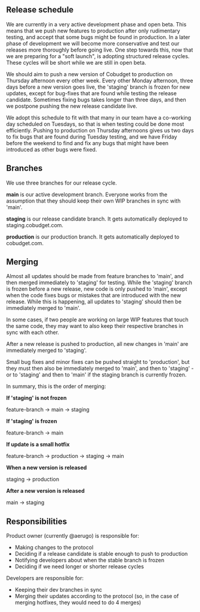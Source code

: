 ## Release schedule

We are currently in a very active development phase and open beta. This means that we push new features to production after only rudimentary testing, and accept that some bugs might be found in production. In a later phase of development we will become more conservative and test our releases more thoroughly before going live. One step towards this, now that we are preparing for a "soft launch", is adopting structured release cycles. These cycles will be short while we are still in open beta.

We should aim to push a new version of Cobudget to production on Thursday afternoon every other week.
Every other Monday afternoon, three days before a new version goes live, the 'staging' branch is frozen for new updates, except for bug-fixes that are found while testing the release candidate. Sometimes fixing bugs takes longer than three days, and then we postpone pushing the new release candidate live.

We adopt this schedule to fit with that many in our team have a co-working day scheduled on Tuesdays, so that is when testing could be done most efficiently. Pushing to production on Thursday afternoons gives us two days to fix bugs that are found during Tuesday testing, and we have Friday before the weekend to find and fix any bugs that might have been introduced as other bugs were fixed.

## Branches

We use three branches for our release cycle.

**main** is our active development branch. Everyone works from the assumption that they should keep their own WIP branches in sync with 'main'.

**staging** is our release candidate branch. It gets automatically deployed to staging.cobudget.com.

**production** is our production branch. It gets automatically deployed to cobudget.com.

## Merging

Almost all updates should be made from feature branches to 'main', and then merged immediately to 'staging' for testing.
While the 'staging' branch is frozen before a new release, new code is only pushed to 'main', except when the code fixes bugs or mistakes that are introduced with the new release. While this is happening, all updates to 'staging' should then be immediately merged to 'main'.

In some cases, if two people are working on large WIP features that touch the same code, they may want to also keep their respective branches in sync with each other.

After a new release is pushed to production, all new changes in 'main' are immediately merged to 'staging'.

Small bug fixes and minor fixes can be pushed straight to 'production', but they must then also be immediately merged to 'main', and then to 'staging' - or to 'staging' and then to 'main' if the staging branch is currently frozen.

In summary, this is the order of merging:

**If 'staging' is not frozen**

feature-branch -> main -> staging

**If 'staging' is frozen**

feature-branch -> main

**If update is a small hotfix**

feature-branch -> production -> staging -> main

**When a new version is released**

staging -> production

**After a new version is released**

main -> staging

## Responsibilities

Product owner (currently @aerugo) is responsible for:

- Making changes to the protocol
- Deciding if a release candidate is stable enough to push to production
- Notifying developers about when the stable branch is frozen
- Deciding if we need longer or shorter release cycles

Developers are responsible for:

- Keeping their dev branches in sync
- Merging their updates according to the protocol (so, in the case of merging hotfixes, they would need to do 4 merges)

